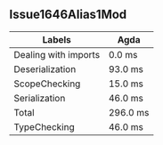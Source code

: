 
## Issue1646Alias1Mod

Labels|Agda
---|---
Dealing with imports|0.0 ms
Deserialization|93.0 ms
ScopeChecking|15.0 ms
Serialization|46.0 ms
Total|296.0 ms
TypeChecking|46.0 ms

